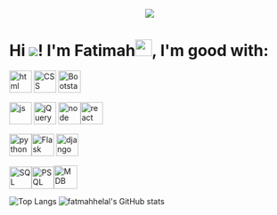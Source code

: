 

<p align="center">
  <img src="https://i.imgur.com/5A22MNp.gif" />
</p>

<h1> Hi <img src="https://komarev.com/ghpvc/?username=fatmahhelal&color=blueviolet"/>! I'm Fatimah<img src="https://raw.githubusercontent.com/MartinHeinz/MartinHeinz/master/wave.gif" width="30px">, I'm good with:</h1>

<img height="40" src="https://images.vexels.com/media/users/3/166383/isolated/preview/6024bc5746d7436c727825dc4fc23c22-html-programming-language-icon-by-vexels.png" alt="html"> <img height="40" src="https://i.pinimg.com/originals/eb/7e/20/eb7e20e646f5b7ec9ed4f8f78a5dee8f.png" alt="CSS"> <img height="40" src="https://cdn.worldvectorlogo.com/logos/bootstrap-5-1.svg" alt="Bootstarp"> 

<img height="40" src="https://upload.wikimedia.org/wikipedia/commons/thumb/d/d4/Javascript-shield.svg/726px-Javascript-shield.svg.png" alt="js"> <img height="40" src="https://cdn.iconscout.com/icon/free/png-512/jquery-10-1175155.png" alt="jQuery"> <img height="40" src="https://img.icons8.com/color/452/nodejs.png" alt="node"><img height="40" src="https://cloud.netlifyusercontent.com/assets/344dbf88-fdf9-42bb-adb4-46f01eedd629/064fc70f-5df3-4333-b9d4-f6abe2f946de/react-wp-app8.png" alt="react">

<img height="40" src="https://cdn3.iconfinder.com/data/icons/logos-and-brands-adobe/512/267_Python-512.png"  alt="python" ><img height="40" src="https://buttercms.com/static/images/tech_banners/Flask.png" alt="Flask">  <img height="40" src="https://cdn.iconscout.com/icon/free/png-512/django-11-1175036.png" alt="django" >


<img height="40" src="https://cdn4.iconfinder.com/data/icons/logos-3/181/MySQL-512.png" alt="SQL"><img height="40" src="http://innerlife.io/wp-content/uploads/2019/04/postgresql-logo.png" alt="PSQL"><img height="42" src="http://cdn.app.compendium.com/uploads/user/e7c690e8-6ff9-102a-ac6d-e4aebca50425/f4a5b21d-66fa-4885-92bf-c4e81c06d916/Image/e5eee315a17de0d7f56117077eb71fa9/mongo.png" alt="MDB">



![Top Langs](https://github-readme-stats.vercel.app/api/top-langs/?username=fatmahhelal&layout=compact&theme=radical)
![fatmahhelal's GitHub stats](https://github-readme-stats.vercel.app/api?username=fatmahhelal&show_icons=true&theme=radical)



<!--
**fatmahhelal/fatmahhelal** is a ✨ _special_ ✨ repository because its `README.md` (this file) appears on your GitHub profile.

Here are some ideas to get you started:

- 🔭 I’m currently working on ...
- 🌱 I’m currently learning ...
- 👯 I’m looking to collaborate on ...
- 🤔 I’m looking for help with ...
- 💬 Ask me about ...
- 📫 How to reach me: ...
- 😄 Pronouns: ...
- ⚡ Fun fact: ...
-->
